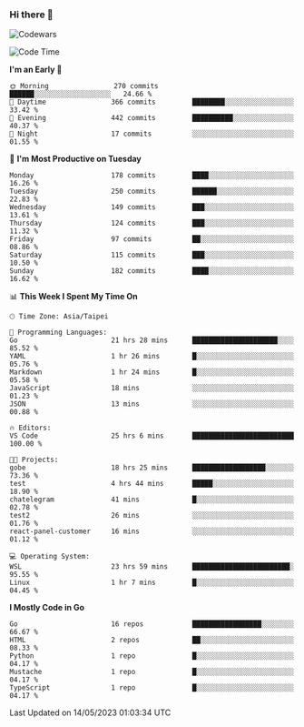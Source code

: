 ### Hi there 👋

![Codewars](https://www.codewars.com/users/omegaatt36/badges/small)

<!--START_SECTION:waka-->
![Code Time](http://img.shields.io/badge/Code%20Time-1%2C166%20hrs%206%20mins-blue)

**I'm an Early 🐤** 

```text
🌞 Morning                270 commits         ██████░░░░░░░░░░░░░░░░░░░   24.66 % 
🌆 Daytime                366 commits         ████████░░░░░░░░░░░░░░░░░   33.42 % 
🌃 Evening                442 commits         ██████████░░░░░░░░░░░░░░░   40.37 % 
🌙 Night                  17 commits          ░░░░░░░░░░░░░░░░░░░░░░░░░   01.55 % 
```
📅 **I'm Most Productive on Tuesday** 

```text
Monday                   178 commits         ████░░░░░░░░░░░░░░░░░░░░░   16.26 % 
Tuesday                  250 commits         ██████░░░░░░░░░░░░░░░░░░░   22.83 % 
Wednesday                149 commits         ███░░░░░░░░░░░░░░░░░░░░░░   13.61 % 
Thursday                 124 commits         ███░░░░░░░░░░░░░░░░░░░░░░   11.32 % 
Friday                   97 commits          ██░░░░░░░░░░░░░░░░░░░░░░░   08.86 % 
Saturday                 115 commits         ███░░░░░░░░░░░░░░░░░░░░░░   10.50 % 
Sunday                   182 commits         ████░░░░░░░░░░░░░░░░░░░░░   16.62 % 
```


📊 **This Week I Spent My Time On** 

```text
🕑︎ Time Zone: Asia/Taipei

💬 Programming Languages: 
Go                       21 hrs 28 mins      █████████████████████░░░░   85.52 % 
YAML                     1 hr 26 mins        █░░░░░░░░░░░░░░░░░░░░░░░░   05.76 % 
Markdown                 1 hr 24 mins        █░░░░░░░░░░░░░░░░░░░░░░░░   05.58 % 
JavaScript               18 mins             ░░░░░░░░░░░░░░░░░░░░░░░░░   01.23 % 
JSON                     13 mins             ░░░░░░░░░░░░░░░░░░░░░░░░░   00.88 % 

🔥 Editors: 
VS Code                  25 hrs 6 mins       █████████████████████████   100.00 % 

🐱‍💻 Projects: 
gobe                     18 hrs 25 mins      ██████████████████░░░░░░░   73.36 % 
test                     4 hrs 44 mins       █████░░░░░░░░░░░░░░░░░░░░   18.90 % 
chatelegram              41 mins             █░░░░░░░░░░░░░░░░░░░░░░░░   02.78 % 
test2                    26 mins             ░░░░░░░░░░░░░░░░░░░░░░░░░   01.76 % 
react-panel-customer     16 mins             ░░░░░░░░░░░░░░░░░░░░░░░░░   01.12 % 

💻 Operating System: 
WSL                      23 hrs 59 mins      ████████████████████████░   95.55 % 
Linux                    1 hr 7 mins         █░░░░░░░░░░░░░░░░░░░░░░░░   04.45 % 
```

**I Mostly Code in Go** 

```text
Go                       16 repos            █████████████████░░░░░░░░   66.67 % 
HTML                     2 repos             ██░░░░░░░░░░░░░░░░░░░░░░░   08.33 % 
Python                   1 repo              █░░░░░░░░░░░░░░░░░░░░░░░░   04.17 % 
Mustache                 1 repo              █░░░░░░░░░░░░░░░░░░░░░░░░   04.17 % 
TypeScript               1 repo              █░░░░░░░░░░░░░░░░░░░░░░░░   04.17 % 
```




 Last Updated on 14/05/2023 01:03:34 UTC
<!--END_SECTION:waka-->

<!--
**omegaatt36/omegaatt36** is a ✨ _special_ ✨ repository because its `README.md` (this file) appears on your GitHub profile.

Here are some ideas to get you started:

- 🔭 I’m currently working on ...
- 🌱 I’m currently learning ...
- 👯 I’m looking to collaborate on ...
- 🤔 I’m looking for help with ...
- 💬 Ask me about ...
- 📫 How to reach me: ...
- 😄 Pronouns: ...
- ⚡ Fun fact: ...
-->
